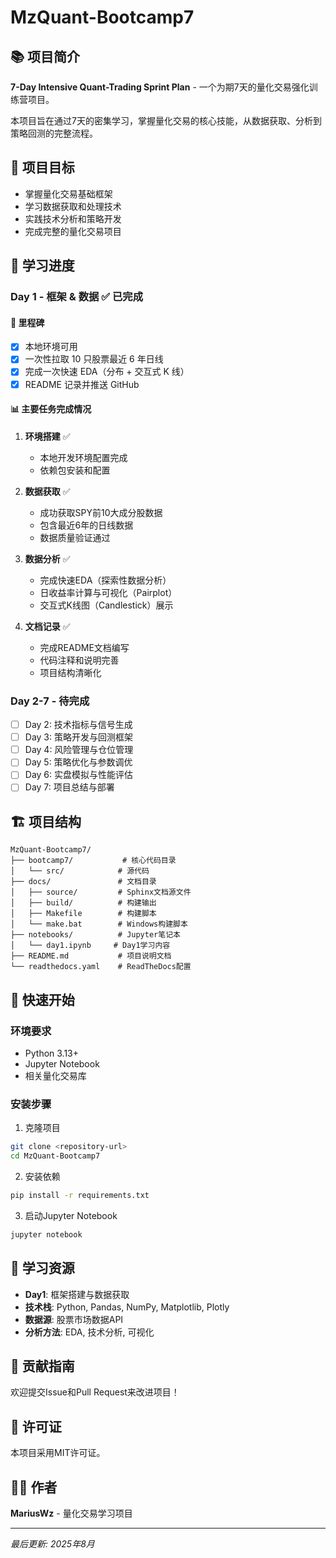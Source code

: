 # MzQuant-Bootcamp7

## 📚 项目简介

**7-Day Intensive Quant-Trading Sprint Plan** - 一个为期7天的量化交易强化训练营项目。

本项目旨在通过7天的密集学习，掌握量化交易的核心技能，从数据获取、分析到策略回测的完整流程。

## 🎯 项目目标

- 掌握量化交易基础框架
- 学习数据获取和处理技术
- 实践技术分析和策略开发
- 完成完整的量化交易项目

## 📅 学习进度

### Day 1 - 框架 & 数据 ✅ 已完成

#### 🎯 里程碑
- [x] 本地环境可用
- [x] 一次性拉取 10 只股票最近 6 年日线
- [x] 完成一次快速 EDA（分布 + 交互式 K 线）
- [x] README 记录并推送 GitHub

#### 📊 主要任务完成情况
1. **环境搭建** ✅
   - 本地开发环境配置完成
   - 依赖包安装和配置

2. **数据获取** ✅
   - 成功获取SPY前10大成分股数据
   - 包含最近6年的日线数据
   - 数据质量验证通过

3. **数据分析** ✅
   - 完成快速EDA（探索性数据分析）
   - 日收益率计算与可视化（Pairplot）
   - 交互式K线图（Candlestick）展示

4. **文档记录** ✅
   - 完成README文档编写
   - 代码注释和说明完善
   - 项目结构清晰化

### Day 2-7 - 待完成
- [ ] Day 2: 技术指标与信号生成
- [ ] Day 3: 策略开发与回测框架
- [ ] Day 4: 风险管理与仓位管理
- [ ] Day 5: 策略优化与参数调优
- [ ] Day 6: 实盘模拟与性能评估
- [ ] Day 7: 项目总结与部署

## 🏗️ 项目结构

```
MzQuant-Bootcamp7/
├── bootcamp7/           # 核心代码目录
│   └── src/            # 源代码
├── docs/               # 文档目录
│   ├── source/         # Sphinx文档源文件
│   ├── build/          # 构建输出
│   ├── Makefile        # 构建脚本
│   └── make.bat        # Windows构建脚本
├── notebooks/          # Jupyter笔记本
│   └── day1.ipynb     # Day1学习内容
├── README.md           # 项目说明文档
└── readthedocs.yaml    # ReadTheDocs配置
```

## 🚀 快速开始

### 环境要求
- Python 3.13+
- Jupyter Notebook
- 相关量化交易库

### 安装步骤
1. 克隆项目
```bash
git clone <repository-url>
cd MzQuant-Bootcamp7
```

2. 安装依赖
```bash
pip install -r requirements.txt
```

3. 启动Jupyter Notebook
```bash
jupyter notebook
```

## 📖 学习资源

- **Day1**: 框架搭建与数据获取
- **技术栈**: Python, Pandas, NumPy, Matplotlib, Plotly
- **数据源**: 股票市场数据API
- **分析方法**: EDA, 技术分析, 可视化

## 🤝 贡献指南

欢迎提交Issue和Pull Request来改进项目！

## 📄 许可证

本项目采用MIT许可证。

## 👨‍💻 作者

**MariusWz** - 量化交易学习项目

---

*最后更新: 2025年8月*
